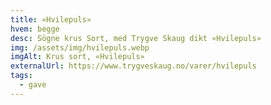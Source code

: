 ```yaml
---
title: «Hvilepuls»
hvem: begge
desc: Sögne krus Sort, med Trygve Skaug dikt «Hvilepuls»
img: /assets/img/hvilepuls.webp
imgAlt: Krus sort, «Hvilepuls»
externalUrl: https://www.trygveskaug.no/varer/hvilepuls
tags:
  - gave
---
```


